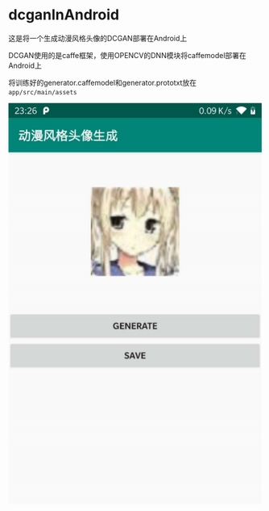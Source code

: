 # dcganInAndroid
这是将一个生成动漫风格头像的DCGAN部署在Android上

DCGAN使用的是caffe框架，使用OPENCV的DNN模块将caffemodel部署在Android上

将训练好的generator.caffemodel和generator.prototxt放在`app/src/main/assets`

![截图](https://github.com/wenwj0/dcganInAndroid/blob/master/screenshot.png)
